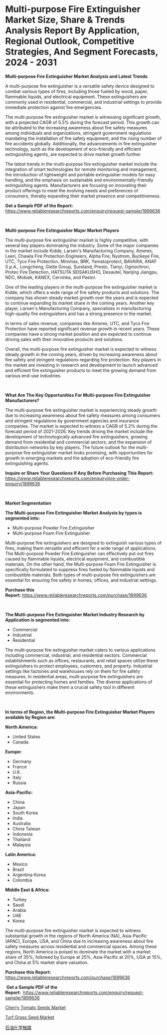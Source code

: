 <p><h1>Multi-purpose Fire Extinguisher Market Size, Share & Trends Analysis Report By Application, Regional Outlook, Competitive Strategies, And Segment Forecasts, 2024 - 2031</h1></p><p><strong>Multi-purpose Fire Extinguisher Market Analysis and Latest Trends</strong></p>
<p><p>A multi-purpose fire extinguisher is a versatile safety device designed to combat various types of fires, including those fueled by wood, paper, flammable liquids, and electrical equipment. These extinguishers are commonly used in residential, commercial, and industrial settings to provide immediate protection against fire emergencies.</p><p>The multi-purpose fire extinguisher market is witnessing significant growth, with a projected CAGR of 5.5% during the forecast period. This growth can be attributed to the increasing awareness about fire safety measures among individuals and organizations, stringent government regulations mandating the installation of fire safety equipment, and the rising number of fire accidents globally. Additionally, the advancements in fire extinguisher technology, such as the development of eco-friendly and efficient extinguishing agents, are expected to drive market growth further.</p><p>The latest trends in the multi-purpose fire extinguisher market include the integration of smart technologies for remote monitoring and management, the introduction of lightweight and portable extinguisher models for easy handling, and the emphasis on sustainable and environmentally-friendly extinguishing agents. Manufacturers are focusing on innovating their product offerings to meet the evolving needs and preferences of consumers, thereby expanding their market presence and competitiveness.</p></p>
<p><strong>Get a Sample PDF of the Report:&nbsp;</strong> <a href="https://www.reliableresearchreports.com/enquiry/request-sample/1899636">https://www.reliableresearchreports.com/enquiry/request-sample/1899636</a></p>
<p>&nbsp;</p>
<p><strong>Multi-purpose Fire Extinguisher Major Market Players</strong></p>
<p><p>The multi-purpose fire extinguisher market is highly competitive, with several key players dominating the industry. Some of the major companies in the market include Kidde, Larsen's Manufacturing Company, Amerex, Leeri, Chawla Fire Protection Engineers, Alpha Fire, Nystrom, Buckeye Fire, UTC, Tyco Fire Protection, Minimax, BRK, Yamatoprotect, BAVARIA, ANAF S.p.A., Longcheng, Gielle Group, Sureland, Presto, Tianyi, Ogniochron, Protec Fire Detection, HATSUTA SEISAKUSHO, Desautel, Nanjing Jiangpu, NDC, Mobiak, KANEX, Cervinka, and Pastor.</p><p>One of the leading players in the multi-purpose fire extinguisher market is Kidde, which offers a wide range of fire safety products and solutions. The company has shown steady market growth over the years and is expected to continue expanding its market share in the coming years. Another key player, Larsen's Manufacturing Company, specializes in manufacturing high-quality fire extinguishers and has a strong presence in the market.</p><p>In terms of sales revenue, companies like Amerex, UTC, and Tyco Fire Protection have reported significant revenue growth in recent years. These companies have a strong market position and are expected to continue driving sales with their innovative products and solutions.</p><p>Overall, the multi-purpose fire extinguisher market is expected to witness steady growth in the coming years, driven by increasing awareness about fire safety and stringent regulations regarding fire protection. Key players in the market are investing in research and development to launch advanced and efficient fire extinguisher products to meet the growing demand from various end-use industries.</p></p>
<p>&nbsp;</p>
<p><strong>What Are The Key Opportunities For Multi-purpose Fire Extinguisher Manufacturers?</strong></p>
<p><p>The multi-purpose fire extinguisher market is experiencing steady growth due to increasing awareness about fire safety measures among consumers and stringent regulations by government agencies and insurance companies. The market is expected to witness a CAGR of 5.2% during the forecast period of 2021-2026. Key trends driving the market include the development of technologically advanced fire extinguishers, growing demand from residential and commercial sectors, and the expansion of distribution networks by key players. The future outlook for the multi-purpose fire extinguisher market looks promising, with opportunities for growth in emerging markets and the adoption of eco-friendly fire extinguishing agents.</p></p>
<p><strong>Inquire or Share Your Questions If Any Before Purchasing This Report:</strong> <a href="https://www.reliableresearchreports.com/enquiry/pre-order-enquiry/1899636">https://www.reliableresearchreports.com/enquiry/pre-order-enquiry/1899636</a></p>
<p>&nbsp;</p>
<p><strong>Market Segmentation</strong></p>
<p><strong>The Multi-purpose Fire Extinguisher Market Analysis by types is segmented into:</strong></p>
<p><ul><li>Multi-purpose Powder Fire Extinguisher</li><li>Multi-purpose Foam Fire Extinguisher</li></ul></p>
<p><p>Multi-purpose fire extinguishers are designed to extinguish various types of fires, making them versatile and efficient for a wide range of applications. The Multi-purpose Powder Fire Extinguisher can effectively put out fires caused by flammable liquids, electrical equipment, and combustible materials. On the other hand, the Multi-purpose Foam Fire Extinguisher is specifically formulated to suppress fires fueled by flammable liquids and combustible materials. Both types of multi-purpose fire extinguishers are essential for ensuring fire safety in homes, offices, and industrial settings.</p></p>
<p><strong>Purchase this Report:&nbsp;</strong><a href="https://www.reliableresearchreports.com/purchase/1899636">https://www.reliableresearchreports.com/purchase/1899636</a></p>
<p>&nbsp;</p>
<p><strong>The Multi-purpose Fire Extinguisher Market Industry Research by Application is segmented into:</strong></p>
<p><ul><li>Commercial</li><li>Industrial</li><li>Residential</li></ul></p>
<p><p>The multi-purpose fire extinguisher market caters to various applications including commercial, industrial, and residential sectors. Commercial establishments such as offices, restaurants, and retail spaces utilize these extinguishers to protect employees, customers, and property. Industrial settings like factories and warehouses rely on them for fire safety measures. In residential areas, multi-purpose fire extinguishers are essential for protecting homes and families. The diverse applications of these extinguishers make them a crucial safety tool in different environments.</p></p>
<p>&nbsp;</p>
<p><strong>In terms of Region, the Multi-purpose Fire Extinguisher Market Players available by Region are:</strong></p>
<p>
    <p> <strong> North America: </strong>
        <ul>
            <li>United States</li>
            <li>Canada</li>
        </ul>
        </p> 
    <p> <strong> Europe: </strong>
        <ul>
            <li>Germany</li>
            <li>France</li>
            <li>U.K.</li>
            <li>Italy</li>
            <li>Russia</li>
        </ul>
        </p> 
    <p> <strong> Asia-Pacific: </strong>
        <ul>
            <li>China</li>
            <li>Japan</li>
            <li>South Korea</li>
            <li>India</li>
            <li>Australia</li>
            <li>China Taiwan</li>
            <li>Indonesia</li>
            <li>Thailand</li>
            <li>Malaysia</li>
        </ul>
        </p> 
    <p> <strong> Latin America: </strong>
        <ul>
            <li>Mexico</li>
            <li>Brazil</li>
            <li>Argentina Korea</li>
            <li>Colombia</li>
        </ul>
        </p> 
    <p> <strong> Middle East & Africa: </strong>
        <ul>
            <li>Turkey</li>
            <li>Saudi</li>
            <li>Arabia</li>
            <li>UAE</li>
            <li>Korea</li>
        </ul>
    </p>
    </p>
<p><p>The multi-purpose fire extinguisher market is expected to witness substantial growth in the regions of North America (NA), Asia-Pacific (APAC), Europe, USA, and China due to increasing awareness about fire safety measures across residential and commercial spaces. Among these regions, North America is poised to dominate the market with a market share of 35%, followed by Europe at 25%, Asia-Pacific at 20%, USA at 15%, and China at 5% market share valuation.</p></p>
<p><strong>Purchase this Report: </strong><a href="https://www.reliableresearchreports.com/purchase/1899636">https://www.reliableresearchreports.com/purchase/1899636</a></p>
<p>&nbsp;<strong>Get a Sample PDF of the Report:&nbsp;&nbsp;</strong><a href="https://www.reliableresearchreports.com/enquiry/request-sample/1899636">https://www.reliableresearchreports.com/enquiry/request-sample/1899636</a></p>
<p><strong></strong></p>
<p><p><a href="https://issuu.com/reportprime-2/docs/cherry-tomato-seeds-market-size-2030.pptx">Cherry Tomato Seeds Market</a></p><p><a href="https://issuu.com/reportprime-2/docs/turf-grass-seed-market-size-2030.pptx">Turf Grass Seed Market</a></p><p><a href="https://medium.com/@evekerluke2023/%E7%9F%B3%E6%B2%B9%E5%8C%96%E5%AD%A6%E8%A7%A6%E5%AA%92%E5%B8%82%E5%A0%B4%E3%81%AF-%E5%B8%82%E5%A0%B4%E3%82%B7%E3%82%A7%E3%82%A2-%E5%B8%82%E5%A0%B4%E3%83%88%E3%83%AC%E3%83%B3%E3%83%89-%E5%B8%82%E5%A0%B4%E6%88%90%E9%95%B7%E3%81%AB%E9%96%A2%E3%81%99%E3%82%8B%E6%83%85%E5%A0%B1%E3%82%92%E6%8F%90%E4%BE%9B%E3%81%97%E3%81%BE%E3%81%99-26c8527dd0f6">石油化学触媒</a></p></p>